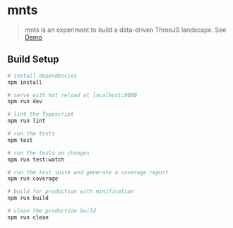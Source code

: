 # mnts

> mnts is an experiment to build a data-driven ThreeJS landscape. See [Demo](https://thomasrutzer.github.io/mntns/demo.html "Demo")


## Build Setup

``` bash
# install dependencies
npm install

# serve with hot reload at localhost:8080
npm run dev

# lint the Typescript
npm run lint

# run the tests
npm test

# run the tests on changes
npm run test:watch

# run the test suite and generate a coverage report
npm run coverage

# build for production with minification
npm run build

# clean the production build
npm run clean
```
